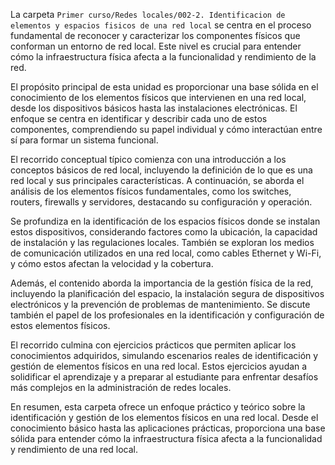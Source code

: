 La carpeta `Primer curso/Redes locales/002-2. Identificacion de elementos y espacios fisicos de una red local` se centra en el proceso fundamental de reconocer y caracterizar los componentes físicos que conforman un entorno de red local. Este nivel es crucial para entender cómo la infraestructura física afecta a la funcionalidad y rendimiento de la red.

El propósito principal de esta unidad es proporcionar una base sólida en el conocimiento de los elementos físicos que intervienen en una red local, desde los dispositivos básicos hasta las instalaciones electrónicas. El enfoque se centra en identificar y describir cada uno de estos componentes, comprendiendo su papel individual y cómo interactúan entre sí para formar un sistema funcional.

El recorrido conceptual típico comienza con una introducción a los conceptos básicos de red local, incluyendo la definición de lo que es una red local y sus principales características. A continuación, se aborda el análisis de los elementos físicos fundamentales, como los switches, routers, firewalls y servidores, destacando su configuración y operación.

Se profundiza en la identificación de los espacios físicos donde se instalan estos dispositivos, considerando factores como la ubicación, la capacidad de instalación y las regulaciones locales. También se exploran los medios de comunicación utilizados en una red local, como cables Ethernet y Wi-Fi, y cómo estos afectan la velocidad y la cobertura.

Además, el contenido aborda la importancia de la gestión física de la red, incluyendo la planificación del espacio, la instalación segura de dispositivos electrónicos y la prevención de problemas de mantenimiento. Se discute también el papel de los profesionales en la identificación y configuración de estos elementos físicos.

El recorrido culmina con ejercicios prácticos que permiten aplicar los conocimientos adquiridos, simulando escenarios reales de identificación y gestión de elementos físicos en una red local. Estos ejercicios ayudan a solidificar el aprendizaje y a preparar al estudiante para enfrentar desafíos más complejos en la administración de redes locales.

En resumen, esta carpeta ofrece un enfoque práctico y teórico sobre la identificación y gestión de los elementos físicos en una red local. Desde el conocimiento básico hasta las aplicaciones prácticas, proporciona una base sólida para entender cómo la infraestructura física afecta a la funcionalidad y rendimiento de una red local.
